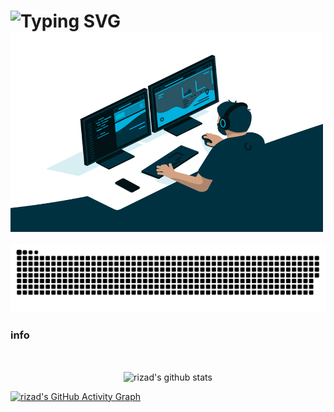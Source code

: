 <div>
 <h1> 
<img
     src="https://readme-typing-svg.herokuapp.com?lines=W3+4R3+3V3RY+WH3R3)."
            alt="Typing SVG"/> 
  <br>
<img align="center" alt="GIF" 
src="https://github.com/riz4d/riz4d/blob/NzI2OTdhNjE2NA/riz4d.gif?raw=true" width="500" height="320"/>
</div>

  ![Snake animation](https://github.com/riz4d/riz4d/blob/NzI2OTdhNjE2NA/NzI2OTdhNjE2NA.svg)
<div>
<h3>info</h3>
<br>

<p align="center">
<img align="center" alt="rizad's github stats" src="https://github-readme-stats.anuraghazra1.vercel.app/api/top-langs/?username=riz4d&layout=compact&langs_count=10&hide=html,css&bg_color=30,000000,434343&title_color=fe428e&text_color=f1f1eb" />
</p>

[![rizad's GitHub Activity Graph](https://activity-graph.herokuapp.com/graph?username=riz4d&theme=tokyonight)](https://github.com/riz4d)
</div>
